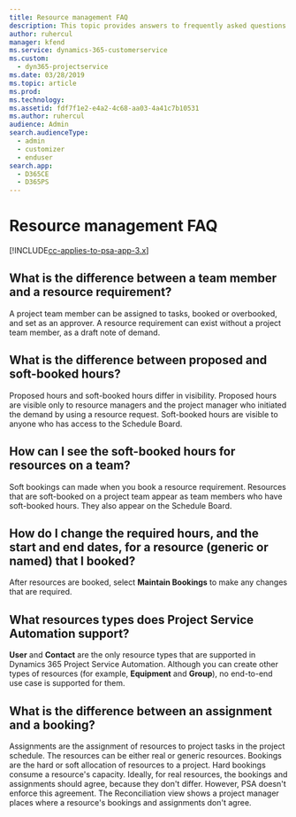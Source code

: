 ```yaml
---
title: Resource management FAQ
description: This topic provides answers to frequently asked questions about resource management.
author: ruhercul
manager: kfend
ms.service: dynamics-365-customerservice
ms.custom: 
  - dyn365-projectservice
ms.date: 03/28/2019
ms.topic: article
ms.prod: 
ms.technology: 
ms.assetid: fdf7f1e2-e4a2-4c68-aa03-4a41c7b10531
ms.author: ruhercul
audience: Admin
search.audienceType: 
  - admin
  - customizer
  - enduser
search.app: 
  - D365CE
  - D365PS
---
```

# Resource management FAQ

[!INCLUDE[cc-applies-to-psa-app-3.x](../includes/cc-applies-to-psa-app-3x.md)]

## What is the difference between a team member and a resource requirement?

A project team member can be assigned to tasks, booked or overbooked, and set as an approver. A resource requirement can exist without a project team member, as a draft note of demand. 

## What is the difference between proposed and soft-booked hours?

Proposed hours and soft-booked hours differ in visibility. Proposed hours are visible only to resource managers and the project manager who initiated the demand by using a resource request. Soft-booked hours are visible to anyone who has access to the Schedule Board.

## How can I see the soft-booked hours for resources on a team?

Soft bookings can made when you book a resource requirement. Resources that are soft-booked on a project team appear as team members who have soft-booked hours. They also appear on the Schedule Board.

## How do I change the required hours, and the start and end dates, for a resource (generic or named) that I booked?

After resources are booked, select **Maintain Bookings** to make any changes that are required.

## What resources types does Project Service Automation support?

**User** and **Contact** are the only resource types that are supported in Dynamics 365 Project Service Automation. Although you can create other types of resources (for example, **Equipment** and **Group**), no end-to-end use case is supported for them.

## What is the difference between an assignment and a booking?

Assignments are the assignment of resources to project tasks in the project schedule. The resources can be either real or generic resources. Bookings are the hard or soft allocation of resources to a project. Hard bookings consume a resource's capacity. Ideally, for real resources, the bookings and assignments should agree, because they don't differ. However, PSA doesn't enforce this agreement. The Reconciliation view shows a project manager places where a resource's bookings and assignments don't agree.
